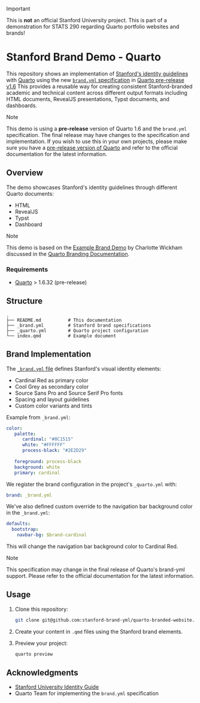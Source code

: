 > [!IMPORTANT]
> 
> This is **not** an official Stanford University project. This is part of a demonstration for STATS 290 regarding Quarto portfolio websites and brands!

# Stanford Brand Demo - Quarto

This repository shows an implementation of [Stanford's identity guidelines][suidg] with [Quarto][qmain] using the new [`brand.yml` specification][byml] in [Quarto pre-release v1.6][qbyml] This provides a reusable way for creating consistent Stanford-branded academic and technical content across different output formats including HTML documents, RevealJS presentations, Typst documents, and dashboards.

> [!NOTE]
>
> This demo is using a **pre-release** version of Quarto 1.6 and the `brand.yml` specification. The final release may have changes to the specification and implementation.
> If you wish to use this in your own projects, please make sure you have a [pre-release version of Quarto](https://quarto.org/docs/download/prerelease.html) and refer to the official documentation for the latest information.

## Overview

The demo showcases Stanford's identity guidelines through different Quarto documents:

- HTML
- RevealJS
- Typst
- Dashboard

> [!NOTE]
>
> This demo is based on the [Example Brand Demo](https://github.com/cwickham/quarto-examples/tree/brand/brand/brand-simple) by Charlotte Wickham discussed in the [Quarto Branding Documentation][qbyml].

### Requirements

- [Quarto][qmain] > 1.6.32 (pre-release)

## Structure

```
.
├── README.md          # This documentation
├── _brand.yml         # Stanford brand specifications
├── _quarto.yml        # Quarto project configuration
└── index.qmd          # Example document
```

## Brand Implementation

The [`_brand.yml` file][byml] defines Stanford's visual identity elements:

- Cardinal Red as primary color
- Cool Grey as secondary color
- Source Sans Pro and Source Serif Pro fonts
- Spacing and layout guidelines
- Custom color variants and tints

Example from `_brand.yml`:

```yaml
color:
   palette:
      cardinal: "#8C1515"
      white: "#FFFFFF"
      process-black: "#2E2D29"
  
   foreground: process-black
   background: white
   primary: cardinal
```

We register the brand configuration in the project's `_quarto.yml` with:

```yaml
brand: _brand.yml
```

We've also defined custom override to the navigation bar background color in the `_brand.yml`:

```yaml
defaults:
  bootstrap:
    navbar-bg: $brand-cardinal
```

This will change the navigation bar background color to Cardinal Red.

> [!NOTE]
>
> This specification may change in the final release of 
> Quarto's brand-yml support. Please refer to the official 
> documentation for the latest information.

## Usage

1. Clone this repository:
   ```bash
   git clone git@github.com:stanford-brand-yml/quarto-branded-website.git
   ```

2. Create your content in `.qmd` files using the Stanford brand elements.

3. Preview your project:
   ```bash
   quarto preview
   ```

## Acknowledgments

- [Stanford University Identity Guide][suidg]
- Quarto Team for implementing the `brand.yml` specification


[suidg]: https://identity.stanford.edu/
[qmain]: https://quarto.org/
[byml]: https://posit-dev.github.io/brand-yml/
[qbyml]: https://prerelease.quarto.org/docs/authoring/brand.html

